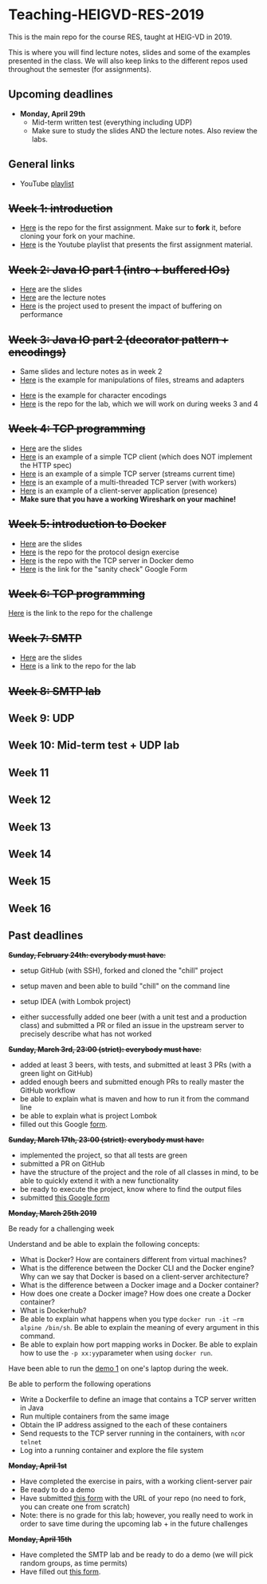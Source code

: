 # Teaching-HEIGVD-RES-2019
This is the main repo for the course RES, taught at HEIG-VD in 2019. 

This is where you will find lecture notes, slides and some of the examples presented in the class. We will also keep links to the different repos used throughout the semester (for assignments).

## Upcoming deadlines

* **Monday, April 29th**
  - Mid-term written test (everything including UDP)
  - Make sure to study the slides AND the lecture notes. Also review the labs.

## General links

- YouTube [playlist](https://www.youtube.com/playlist?list=PLfKkysTy70Qa1IYbV9Xndojc7L-T4keF-)



## ~~Week 1: introduction~~

* [Here](https://github.com/SoftEng-HEIGVD/Teaching-HEIGVD-RES-2019-Chill) is the repo for the first assignment. Make sur to **fork** it, before cloning your fork on your machine.
* [Here](https://www.youtube.com/playlist?list=PLfKkysTy70QaN-uez0K4UpSpVUbt8ETpk) is  the Youtube playlist that presents the first assignment material.



## ~~Week 2: Java IO part 1 (intro + buffered IOs)~~

- [Here](https://github.com/SoftEng-HEIGVD/Teaching-HEIGVD-RES-2019/blob/master/slides/01-JavaIOs.pdf) are the slides
- [Here](https://github.com/SoftEng-HEIGVD/Teaching-HEIGVD-RES-2019/blob/master/lectures/01-Lecture1-JavaIOs.md) are the lecture notes
- [Here](https://github.com/SoftEng-HEIGVD/Teaching-HEIGVD-RES-2019/tree/master/examples/01-BufferedIOBenchmark/BufferedIOBenchmark) is the project used to present the impact of buffering on performance



## ~~Week 3: Java IO part 2 (decorator pattern + encodings)~~

* Same slides and lecture notes as in week 2
* [Here](https://github.com/SoftEng-HEIGVD/Teaching-HEIGVD-RES-2019/tree/master/examples/02-FileIOExample/FileIOExample) is the example for manipulations of files, streams and adapters

- [Here](https://github.com/SoftEng-HEIGVD/Teaching-HEIGVD-RES-2019/tree/master/examples/03-CharacterIODemo/CharacterIODemo) is the example for character encodings
- [Here](https://github.com/SoftEng-HEIGVD/Teaching-HEIGVD-RES-2019-Labo-Java-IO) is the repo for the lab, which we will work on during weeks 3 and 4



## ~~Week 4: TCP programming~~

* [Here](https://github.com/SoftEng-HEIGVD/Teaching-HEIGVD-RES-2019/blob/master/slides/02-TcpProgramming.pdf) are the slides
* [Here](https://github.com/SoftEng-HEIGVD/Teaching-HEIGVD-RES-2019/tree/master/examples/05-DumbHttpClient/DumbHttpClient) is an example of a simple TCP client (which does NOT implement the HTTP spec)
* [Here](https://github.com/SoftEng-HEIGVD/Teaching-HEIGVD-RES-2019/tree/master/examples/04-StreamingTimeServer/StreamingTimeServer) is an example of a simple TCP server (streams current time)
* [Here](https://github.com/SoftEng-HEIGVD/Teaching-HEIGVD-RES-2019/tree/master/examples/07-TcpServers/TcpServers) is an example of a multi-threaded TCP server (with workers)
* [Here](https://github.com/SoftEng-HEIGVD/Teaching-HEIGVD-RES-2019/tree/master/examples/06-PresenceApplication/PresenceApplication) is an example of a client-server application (presence)
* **Make sure that you have a working Wireshark on your machine!**

## ~~Week 5: introduction to Docker~~

* [Here](https://github.com/SoftEng-HEIGVD/Teaching-HEIGVD-RES-2019/blob/master/slides/03-Docker.pdf) are the slides
* [Here](https://github.com/SoftEng-HEIGVD/Teaching-HEIGVD-RES-2019-Exercise-Calculator) is the repo for the protocol design exercise
* [Here](https://github.com/SoftEng-HEIGVD/Teaching-Docker-SimpleJavaServer) is the repo with the TCP server in Docker demo
* [Here](https://goo.gl/forms/JaEU6hp5oMJTDRx22) is the link for the "sanity check" Google Form

## ~~Week 6: TCP programming~~

[Here](<https://github.com/SoftEng-HEIGVD/Teaching-HEIGVD-RES-2019-Challenge-2>) is the link to the repo for the challenge

## ~~Week 7: SMTP~~

* [Here](https://github.com/SoftEng-HEIGVD/Teaching-HEIGVD-RES-2019/blob/master/slides/04-SMTP.pdf) are the slides
* [Here]() is a link to the repo for the lab

## ~~Week 8: SMTP lab~~

## Week 9: UDP

## Week 10: Mid-term test + UDP lab

## Week 11

## Week 12

## Week 13

## Week 14

## Week 15

## Week 16



## Past deadlines

~~**Sunday, February 24th: everybody must have**:~~

- setup GitHub (with SSH), forked and cloned the "chill" project

- setup maven and been able to build "chill" on the command line

- setup IDEA (with Lombok project)

- either successfully added one beer (with a unit test and a production class) and submitted a PR or filed an issue in the upstream server to precisely describe what has not worked


~~**Sunday, March 3rd, 23:00 (strict): everybody must have**:~~

- added at least 3 beers, with tests, and submitted at least 3 PRs (with a green light on GitHub)
- added enough beers and submitted enough PRs to really master the GitHub workflow
- be able to explain what is maven and how to run it from the command line
- be able to explain what is project Lombok
- filled out this Google [form](https://goo.gl/forms/z4bsuOchWphZfj8V2).

~~**Sunday, March 17th, 23:00 (strict): everybody must have:**~~

- implemented the project, so that all tests are green
- submitted a PR on GitHub
- have the structure of the project and the role of all classes in mind, to be able to quickly extend it with a new functionality
- be ready to execute the project, know where to find the output files
- submitted [this Google form](https://goo.gl/forms/yz9uPwZHVIShXvFk2)

~~**Monday, March 25th 2019**~~

Be ready for a challenging week

Understand and be able to explain the following concepts:
- What is Docker? How are containers different from virtual machines?
- What is the difference between the Docker CLI and the Docker engine? Why can we say that Docker is based on a client-server architecture?
- What is the difference between a Docker image and a Docker container?
- How does one create a Docker image? How does one create a Docker  container?
- What is Dockerhub?
- Be able to explain what happens when you type `docker run -it —rm alpine /bin/sh`. Be able to explain the meaning of every argument in this command.
- Be able to explain how port mapping works in Docker. Be able to explain how to use the `-p xx:yy`parameter when using `docker run`.

Have been able to run the [demo 1](https://github.com/SoftEng-HEIGVD/Teaching-Docker-SimpleJavaServer) on one's laptop during the week.

Be able to perform the following operations
- Write a Dockerfile to define an image that contains a TCP server written in Java
- Run multiple containers from the same image
- Obtain the IP address assigned to the each of these containers
- Send requests to the TCP server running in the containers, with `nc`or `telnet`
- Log into a running container and explore the file system

~~**Monday, April 1st**~~

- Have completed the exercise in pairs, with a working client-server pair
- Be ready to do a demo
- Have submitted [this form](https://goo.gl/forms/u4nITKt5LeVAJURm1) with the URL of your repo (no need to fork, you can create one from scratch)
- Note: there is no grade for this lab; however, you really need to work in order to save time during the upcoming lab + in the future challenges

~~**Monday, April 15th**~~

- Have completed the SMTP lab and be ready to do a demo (we will pick random groups, as time permits)
- Have filled out [this form](https://forms.gle/q4C5gRwWM11r8cQN6).

## 